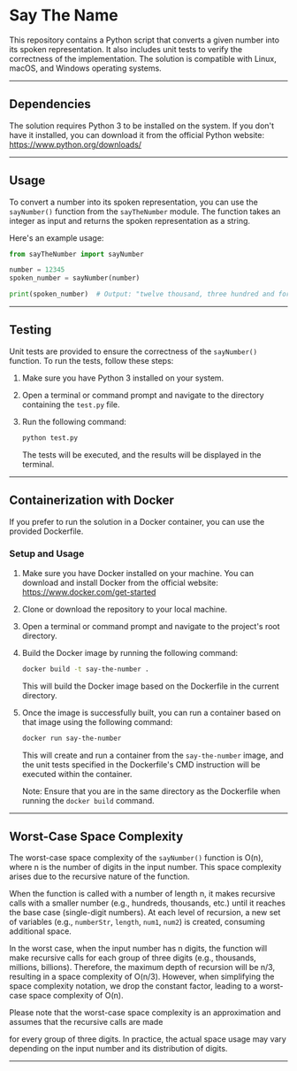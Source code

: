 # Say The Name

This repository contains a Python script that converts a given number into its spoken representation. It also includes unit tests to verify the correctness of the implementation. The solution is compatible with Linux, macOS, and Windows operating systems.

---
## Dependencies

The solution requires Python 3 to be installed on the system. If you don't have it installed, you can download it from the official Python website: https://www.python.org/downloads/

---
## Usage

To convert a number into its spoken representation, you can use the `sayNumber()` function from the `sayTheNumber` module. The function takes an integer as input and returns the spoken representation as a string.

Here's an example usage:

```python
from sayTheNumber import sayNumber

number = 12345
spoken_number = sayNumber(number)

print(spoken_number)  # Output: "twelve thousand, three hundred and forty-five"
```
---
## Testing

Unit tests are provided to ensure the correctness of the `sayNumber()` function. To run the tests, follow these steps:

1. Make sure you have Python 3 installed on your system.

2. Open a terminal or command prompt and navigate to the directory containing the `test.py` file.

3. Run the following command:

   ```bash
   python test.py
   ```

   The tests will be executed, and the results will be displayed in the terminal.
---
## Containerization with Docker

If you prefer to run the solution in a Docker container, you can use the provided Dockerfile.

### Setup and Usage

1. Make sure you have Docker installed on your machine. You can download and install Docker from the official website: https://www.docker.com/get-started

2. Clone or download the repository to your local machine.

3. Open a terminal or command prompt and navigate to the project's root directory.

4. Build the Docker image by running the following command:

   ```bash
   docker build -t say-the-number .
   ```

   This will build the Docker image based on the Dockerfile in the current directory.

5. Once the image is successfully built, you can run a container based on that image using the following command:

   ```bash
   docker run say-the-number
   ```

   This will create and run a container from the `say-the-number` image, and the unit tests specified in the Dockerfile's CMD instruction will be executed within the container.

   Note: Ensure that you are in the same directory as the Dockerfile when running the `docker build` command.
---
## Worst-Case Space Complexity

The worst-case space complexity of the `sayNumber()` function is O(n), where n is the number of digits in the input number. This space complexity arises due to the recursive nature of the function.

When the function is called with a number of length n, it makes recursive calls with a smaller number (e.g., hundreds, thousands, etc.) until it reaches the base case (single-digit numbers). At each level of recursion, a new set of variables (e.g., `numberStr`, `length`, `num1`, `num2`) is created, consuming additional space.

In the worst case, when the input number has n digits, the function will make recursive calls for each group of three digits (e.g., thousands, millions, billions). Therefore, the maximum depth of recursion will be n/3, resulting in a space complexity of O(n/3). However, when simplifying the space complexity notation, we drop the constant factor, leading to a worst-case space complexity of O(n).

Please note that the worst-case space complexity is an approximation and assumes that the recursive calls are made

 for every group of three digits. In practice, the actual space usage may vary depending on the input number and its distribution of digits.

---